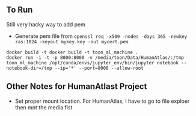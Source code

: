 ## To Run

Still very hacky way to add pem
* Generate pem file from `openssl req -x509 -nodes -days 365 -newkey ras:1024 -keyout mykey.key -out mycert.pem`

```
docker build -t docker build -t toon_ml_machine .
docker run -i -t -p 8000:8000 -v /media/toon/Data/HumanAtlas/:/tmp  toon_ml_machine /opt/conda/envs/jupyter_env/bin/jupyter notebook --notebook-dir=/tmp --ip='*' --port=8000 --allow-root
```

## Other Notes for HumanAtlast Project
* Set proper mount location. For HumanAtlas, I have to go to file exploer then mnt the media fist
